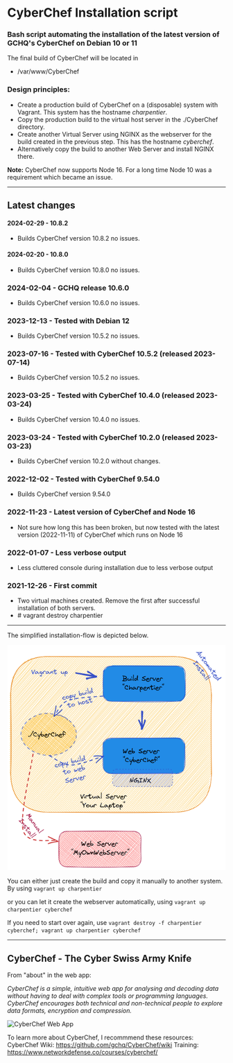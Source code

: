 # CyberChef Installation script

### Bash script automating the installation of the latest version of GCHQ's CyberChef on Debian 10 or 11

The final build of CyberChef will be located in 
- /var/www/CyberChef

### Design principles:
  - Create a production build of CyberChef on a (disposable) system with Vagrant. This system has the hostname *charpentier*.
  - Copy the production build to the virtual host server in the ./CyberChef directory.
  - Create another Virtual Server using NGINX as the webserver for the build created in the previous step. This has the hostname *cyberchef*.
  - Alternatively copy the build to another Web Server and install NGINX there.

<b>Note:</b> CyberChef now supports Node 16. For a long time Node 10 was a requirement which became an issue.

----

## Latest changes

#### 2024-02-29 - 10.8.2
- Builds CyberChef version 10.8.2 no issues.

#### 2024-02-20 - 10.8.0
- Builds CyberChef version 10.8.0 no issues.

### 2024-02-04 - GCHQ release 10.6.0
- Builds CyberChef version 10.6.0 no issues.

### 2023-12-13 - Tested with Debian 12
- Builds CyberChef version 10.5.2 no issues.

### 2023-07-16 - Tested with CyberChef 10.5.2 (released 2023-07-14)
- Builds CyberChef version 10.5.2 no issues.

### 2023-03-25 - Tested with CyberChef 10.4.0 (released 2023-03-24)
- Builds CyberChef version 10.4.0 no issues.

### 2023-03-24 - Tested with CyberChef 10.2.0 (released 2023-03-23)
- Builds CyberChef version 10.2.0 without changes.

### 2022-12-02 - Tested with CyberChef 9.54.0
- Builds CyberChef version 9.54.0

### 2022-11-23 - Latest version of CyberChef and Node 16
- Not sure how long this has been broken, but now tested with the latest version (2022-11-11) of CyberChef which runs on Node 16


### 2022-01-07 - Less verbose output
- Less cluttered console during installation due to less verbose output

### 2021-12-26 - First commit
- Two virtual machines created. Remove the first after successful installation of both servers.
- \# vagrant destroy charpentier
  
---
The simplified installation-flow is depicted below.


<img src="./Images/BuildCC.png" alt="Build flow"/>

You can either just create the build and copy it manually to another system. By using
``` vagrant up charpentier ``` 

or you can let it create the webserver automatically, using
``` vagrant up charpentier cyberchef ```

If you need to start over again, use ``` vagrant destroy -f charpentier cyberchef; vagrant up charpentier cyberchef ```

---

## CyberChef - The Cyber Swiss Army Knife
From "about" in the web app:

*CyberChef is a simple, intuitive web app for analysing and decoding data without having to deal with complex tools or programming languages. CyberChef encourages both technical and non-technical people to explore data formats, encryption and compression.*


<img src="./Images/CyberChef.png" alt="CyberChef Web App"/>


To learn more about CyberChef, I recommmend these resources:
CyberChef Wiki: https://github.com/gchq/CyberChef/wiki
Training: https://www.networkdefense.co/courses/cyberchef/
